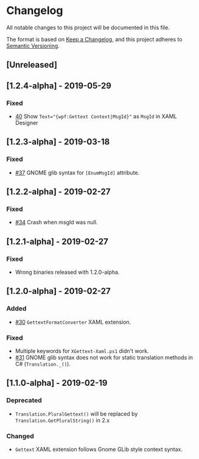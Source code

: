 # Changelog
All notable changes to this project will be documented in this file.

The format is based on [Keep a Changelog](https://keepachangelog.com/en/1.0.0/),
and this project adheres to [Semantic Versioning](https://semver.org/spec/v2.0.0.html).

## [Unreleased]

## [1.2.4-alpha] - 2019-05-29
### Fixed
 - [40](https://github.com/robert-j-engdahl/ngettext-wpf/issues/40) Show `Text="{wpf:Gettext Context|MsgId}"` as `MsgId` in XAML Designer

## [1.2.3-alpha] - 2019-03-18
### Fixed
- [#37](https://github.com/robert-j-engdahl/ngettext-wpf/issues/37) GNOME glib syntax for `[EnumMsgId]` attribute.

## [1.2.2-alpha] - 2019-02-27
### Fixed
 - [#34](https://github.com/robert-j-engdahl/ngettext-wpf/issues/34) Crash when msgId was null.

## [1.2.1-alpha] - 2019-02-27
### Fixed
 - Wrong binaries released with 1.2.0-alpha.

## [1.2.0-alpha] - 2019-02-27
### Added
- [#30](https://github.com/robert-j-engdahl/ngettext-wpf/issues/30) `GettextFormatConverter` XAML extension.

### Fixed
- Multiple keywords for `XGettext-Xaml.ps1` didn't work.
- [#31](https://github.com/robert-j-engdahl/ngettext-wpf/issues/31) GNOME glib syntax does not work for static translation methods in C# (`Translation._()`).

## [1.1.0-alpha] - 2019-02-19
### Deprecated
- `Translation.PluralGettext()` will be replaced by `Translation.GetPluralString()` in 2.x

### Changed
- `Gettext` XAML extension follows Gnome GLib style context syntax.
